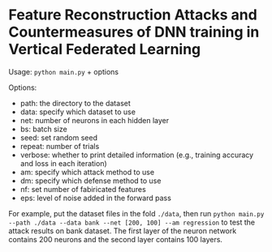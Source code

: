 # Feature Reconstruction Attacks and Countermeasures of DNN training in Vertical Federated Learning

Usage: ```python main.py``` + options

Options:
- path: the directory to the dataset
- data: specify which dataset to use
- net: number of neurons in each hidden layer
- bs: batch size
- seed: set random seed
- repeat: number of trials
- verbose: whether to print detailed information (e.g., training accuracy and loss in each iteration)
- am: specify which attack method to use
- dm: specify which defense method to use
- nf: set number of fabiricated features
- eps: level of noise added in the forward pass

For example, put the dataset files in the fold ```./data```, then run ```python main.py --path ./data --data bank --net [200, 100] --am regression``` to test the attack results on bank dataset. The first layer of the neuron network contains 200 neurons and the second layer contains 100 layers.
